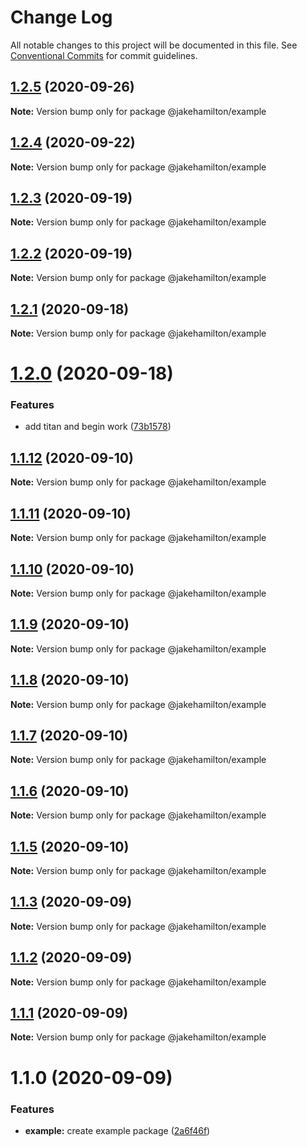 # Change Log

All notable changes to this project will be documented in this file.
See [Conventional Commits](https://conventionalcommits.org) for commit guidelines.

## [1.2.5](https://github.com/jakehamilton/packages/compare/@jakehamilton/example@1.2.4...@jakehamilton/example@1.2.5) (2020-09-26)

**Note:** Version bump only for package @jakehamilton/example

## [1.2.4](https://github.com/jakehamilton/packages/compare/@jakehamilton/example@1.2.3...@jakehamilton/example@1.2.4) (2020-09-22)

**Note:** Version bump only for package @jakehamilton/example

## [1.2.3](https://github.com/jakehamilton/packages/compare/@jakehamilton/example@1.2.2...@jakehamilton/example@1.2.3) (2020-09-19)

**Note:** Version bump only for package @jakehamilton/example

## [1.2.2](https://github.com/jakehamilton/packages/compare/@jakehamilton/example@1.2.1...@jakehamilton/example@1.2.2) (2020-09-19)

**Note:** Version bump only for package @jakehamilton/example

## [1.2.1](https://github.com/jakehamilton/packages/compare/@jakehamilton/example@1.2.0...@jakehamilton/example@1.2.1) (2020-09-18)

**Note:** Version bump only for package @jakehamilton/example

# [1.2.0](https://github.com/jakehamilton/packages/compare/@jakehamilton/example@1.1.12...@jakehamilton/example@1.2.0) (2020-09-18)

### Features

-   add titan and begin work ([73b1578](https://github.com/jakehamilton/packages/commit/73b1578881f0e6612c2ff178ba0f12ed54cecb59))

## [1.1.12](https://github.com/jakehamilton/packages/compare/@jakehamilton/example@1.1.11...@jakehamilton/example@1.1.12) (2020-09-10)

**Note:** Version bump only for package @jakehamilton/example

## [1.1.11](https://github.com/jakehamilton/packages/compare/@jakehamilton/example@1.1.10...@jakehamilton/example@1.1.11) (2020-09-10)

**Note:** Version bump only for package @jakehamilton/example

## [1.1.10](https://github.com/jakehamilton/packages/compare/@jakehamilton/example@1.1.9...@jakehamilton/example@1.1.10) (2020-09-10)

**Note:** Version bump only for package @jakehamilton/example

## [1.1.9](https://github.com/jakehamilton/packages/compare/@jakehamilton/example@1.1.8...@jakehamilton/example@1.1.9) (2020-09-10)

**Note:** Version bump only for package @jakehamilton/example

## [1.1.8](https://github.com/jakehamilton/packages/compare/@jakehamilton/example@1.1.7...@jakehamilton/example@1.1.8) (2020-09-10)

**Note:** Version bump only for package @jakehamilton/example

## [1.1.7](https://github.com/jakehamilton/packages/compare/@jakehamilton/example@1.1.6...@jakehamilton/example@1.1.7) (2020-09-10)

**Note:** Version bump only for package @jakehamilton/example

## [1.1.6](https://github.com/jakehamilton/packages/compare/@jakehamilton/example@1.1.5...@jakehamilton/example@1.1.6) (2020-09-10)

**Note:** Version bump only for package @jakehamilton/example

## [1.1.5](https://github.com/jakehamilton/packages/compare/@jakehamilton/example@1.1.3...@jakehamilton/example@1.1.5) (2020-09-10)

**Note:** Version bump only for package @jakehamilton/example

## [1.1.3](https://github.com/jakehamilton/packages/compare/@jakehamilton/example@1.1.2...@jakehamilton/example@1.1.3) (2020-09-09)

**Note:** Version bump only for package @jakehamilton/example

## [1.1.2](https://github.com/jakehamilton/packages/compare/@jakehamilton/example@1.1.1...@jakehamilton/example@1.1.2) (2020-09-09)

**Note:** Version bump only for package @jakehamilton/example

## [1.1.1](https://github.com/jakehamilton/packages/compare/@jakehamilton/example@1.1.0...@jakehamilton/example@1.1.1) (2020-09-09)

**Note:** Version bump only for package @jakehamilton/example

# 1.1.0 (2020-09-09)

### Features

-   **example:** create example package ([2a6f46f](https://github.com/jakehamilton/packages/commit/2a6f46fc7d74809ac854658bb242d6ceaa7e3501))
